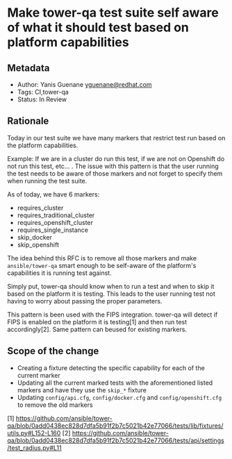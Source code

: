 # Make tower-qa test suite self aware of what it should test based on platform capabilities

## Metadata

  * Author: Yanis Guenane  <yguenane@redhat.com>
  * Tags: CI,tower-qa
  * Status: In Review

## Rationale

Today in our test suite we have many markers that restrict test run based on the platform capabilities.

Example: If we are in a cluster do run this test, if we are not on Openshift do not run this test, etc... .
The issue with this pattern is that the user running the test needs to be aware of those markers and not
forget to specify them when running the test suite.

As of today, we have 6 markers:

  * requires_cluster
  * requires_traditional_cluster
  * requires_openshift_cluster
  * requires_single_instance
  * skip_docker
  * skip_openshift

The idea behind this RFC is to remove all those markers and make `ansible/tower-qa` smart enough to be self-aware
of the platform's capabilities it is running test against.

Simply put, tower-qa should know when to run a test and when to skip it based on the platform it is testing.
This leads to the user running test not having to worry about passing the proper parameters.

This pattern is been used with the FIPS integration. tower-qa will detect if FIPS is enabled on the platform
it is testing[1] and then run test accordingly[2]. Same pattern can beused for existing markers.

## Scope of the change

  * Creating a fixture detecting the specific capability for each of the current marker
  * Updating all the current marked tests with the aforementioned listed markers and have they use the `skip_*` fixture
  * Updating `config/api.cfg`, `config/docker.cfg` and `config/openshift.cfg` to remove the old markers


[1] https://github.com/ansible/tower-qa/blob/0add0438ec828d7dfa5b91f2b7c5021b42e77066/tests/lib/fixtures/utils.py#L152-L160
[2] https://github.com/ansible/tower-qa/blob/0add0438ec828d7dfa5b91f2b7c5021b42e77066/tests/api/settings/test_radius.py#L11
